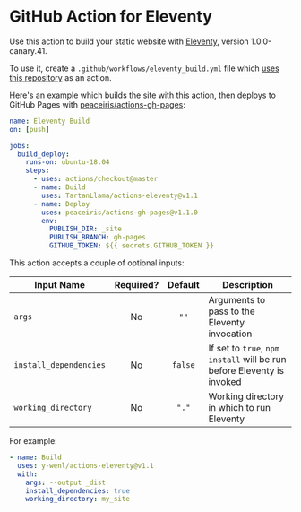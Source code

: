 # GitHub Action for Eleventy

Use this action to build your static website with [Eleventy](https://www.11ty.io/), version 1.0.0-canary.41.

To use it, create a `.github/workflows/eleventy_build.yml` file which [uses this repository](https://help.github.com/en/articles/workflow-syntax-for-github-actions#jobsjob_idsteps) as an action.

Here's an example which builds the site with this action, then deploys to GitHub Pages with [peaceiris/actions-gh-pages](https://github.com/peaceiris/actions-gh-pages):

```yaml
name: Eleventy Build
on: [push]

jobs:
  build_deploy:
    runs-on: ubuntu-18.04
    steps:
      - uses: actions/checkout@master
      - name: Build
        uses: TartanLlama/actions-eleventy@v1.1
      - name: Deploy
        uses: peaceiris/actions-gh-pages@v1.1.0
        env:
          PUBLISH_DIR: _site 
          PUBLISH_BRANCH: gh-pages
          GITHUB_TOKEN: ${{ secrets.GITHUB_TOKEN }}
```

This action accepts a couple of optional inputs:

| Input Name             | Required? | Default    | Description                                                            |
| ---------------------- | :-------: | :-----:    | ---------------------------------------------------------------------- |
| `args`                 |    No     |  `""`      | Arguments to pass to the Eleventy invocation                           |
| `install_dependencies` |    No     | `false`    | If set to `true`, `npm install` will be run before Eleventy is invoked |
| `working_directory`    |    No     | `"."`      | Working directory in which to run Eleventy                             |

For example:

```yaml
- name: Build
  uses: y-wenl/actions-eleventy@v1.1
  with:
    args: --output _dist
    install_dependencies: true
    working_directory: my_site
```
